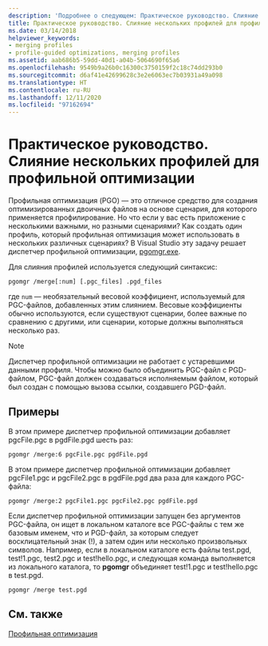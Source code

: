 ```yaml
---
description: 'Подробнее о следующем: Практическое руководство. Слияние нескольких профилей для профильной оптимизации'
title: Практическое руководство. Слияние нескольких профилей для профильной оптимизации
ms.date: 03/14/2018
helpviewer_keywords:
- merging profiles
- profile-guided optimizations, merging profiles
ms.assetid: aab686b5-59dd-40d1-a04b-5064690f65a6
ms.openlocfilehash: 9549b9a26b0c16300c3750159f2c18c74dd293b0
ms.sourcegitcommit: d6af41e42699628c3e2e6063ec7b03931a49a098
ms.translationtype: HT
ms.contentlocale: ru-RU
ms.lasthandoff: 12/11/2020
ms.locfileid: "97162694"
---
```

# <a name="how-to-merge-multiple-pgo-profiles-into-a-single-profile"></a>Практическое руководство. Слияние нескольких профилей для профильной оптимизации

Профильная оптимизация (PGO) — это отличное средство для создания оптимизированных двоичных файлов на основе сценария, для которого применяется профилирование. Но что если у вас есть приложение с несколькими важными, но разными сценариями? Как создать один профиль, который профильная оптимизация может использовать в нескольких различных сценариях? В Visual Studio эту задачу решает диспетчер профильной оптимизации, [pgomgr.exe](pgomgr.md).

Для слияния профилей используется следующий синтаксис:

`pgomgr /merge[:num] [.pgc_files] .pgd_files`

где `num` — необязательный весовой коэффициент, используемый для PGC-файлов, добавленных этим слиянием. Весовые коэффициенты обычно используются, если существуют сценарии, более важные по сравнению с другими, или сценарии, которые должны выполняться несколько раз.

> [!NOTE]
> Диспетчер профильной оптимизации не работает с устаревшими данными профиля. Чтобы можно было объединить PGC-файл с PGD-файлом, PGC-файл должен создаваться исполняемым файлом, который был создан с помощью вызова ссылки, создавшего PGD-файл.

## <a name="examples"></a>Примеры

В этом примере диспетчер профильной оптимизации добавляет pgcFile.pgc в pgdFile.pgd шесть раз:

`pgomgr /merge:6 pgcFile.pgc pgdFile.pgd`

В этом примере диспетчер профильной оптимизации добавляет pgcFile1.pgc и pgcFile2.pgc в pgdFile.pgd два раза для каждого PGC-файла:

`pgomgr /merge:2 pgcFile1.pgc pgcFile2.pgc pgdFile.pgd`

Если диспетчер профильной оптимизации запущен без аргументов PGC-файла, он ищет в локальном каталоге все PGC-файлы с тем же базовым именем, что и PGD-файл, за которым следует восклицательный знак (!), а затем один или несколько произвольных символов. Например, если в локальном каталоге есть файлы test.pgd, test!1.pgc, test2.pgc и test!hello.pgc, и следующая команда выполняется из локального каталога, то **pgomgr** объединяет test!1.pgc и test!hello.pgc в test.pgd.

`pgomgr /merge test.pgd`

## <a name="see-also"></a>См. также

[Профильная оптимизация](profile-guided-optimizations.md)
